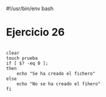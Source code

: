 #!/usr/bin/env bash
# Ejercicio 26
<prep>
<code>
clear
touch prueba
if [ $? -eq 0 ];
then
	echo "Se ha creado el fichero"
else
	echo "No se ha creado el fihero"
fi
</pre>
</code>